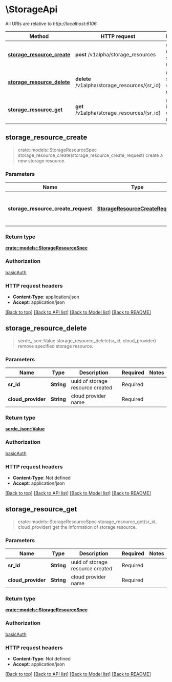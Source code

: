 # \StorageApi

All URIs are relative to *http://localhost:6106*

Method | HTTP request | Description
------------- | ------------- | -------------
[**storage_resource_create**](StorageApi.md#storage_resource_create) | **post** /v1alpha/storage_resources | create a new storage resource.
[**storage_resource_delete**](StorageApi.md#storage_resource_delete) | **delete** /v1alpha/storage_resources/{sr_id} | remove specified storage resource.
[**storage_resource_get**](StorageApi.md#storage_resource_get) | **get** /v1alpha/storage_resources/{sr_id} | get the information of storage resource.



## storage_resource_create

> crate::models::StorageResourceSpec storage_resource_create(storage_resource_create_request)
create a new storage resource.

### Parameters


Name | Type | Description  | Required | Notes
------------- | ------------- | ------------- | ------------- | -------------
**storage_resource_create_request** | [**StorageResourceCreateRequest**](StorageResourceCreateRequest.md) | parameters for the requested storage resource. | Required | 

### Return type

[**crate::models::StorageResourceSpec**](StorageResourceSpec.md)

### Authorization

[basicAuth](../README.md#basicAuth)

### HTTP request headers

- **Content-Type**: application/json
- **Accept**: application/json

[[Back to top]](#) [[Back to API list]](../README.md#documentation-for-api-endpoints) [[Back to Model list]](../README.md#documentation-for-models) [[Back to README]](../README.md)


## storage_resource_delete

> serde_json::Value storage_resource_delete(sr_id, cloud_provider)
remove specified storage resource.

### Parameters


Name | Type | Description  | Required | Notes
------------- | ------------- | ------------- | ------------- | -------------
**sr_id** | **String** | uuid of storage resource created | Required | 
**cloud_provider** | **String** | cloud provider name | Required | 

### Return type

[**serde_json::Value**](serde_json::Value.md)

### Authorization

[basicAuth](../README.md#basicAuth)

### HTTP request headers

- **Content-Type**: Not defined
- **Accept**: application/json

[[Back to top]](#) [[Back to API list]](../README.md#documentation-for-api-endpoints) [[Back to Model list]](../README.md#documentation-for-models) [[Back to README]](../README.md)


## storage_resource_get

> crate::models::StorageResourceSpec storage_resource_get(sr_id, cloud_provider)
get the information of storage resource.

### Parameters


Name | Type | Description  | Required | Notes
------------- | ------------- | ------------- | ------------- | -------------
**sr_id** | **String** | uuid of storage resource created | Required | 
**cloud_provider** | **String** | cloud provider name | Required | 

### Return type

[**crate::models::StorageResourceSpec**](StorageResourceSpec.md)

### Authorization

[basicAuth](../README.md#basicAuth)

### HTTP request headers

- **Content-Type**: Not defined
- **Accept**: application/json

[[Back to top]](#) [[Back to API list]](../README.md#documentation-for-api-endpoints) [[Back to Model list]](../README.md#documentation-for-models) [[Back to README]](../README.md)

